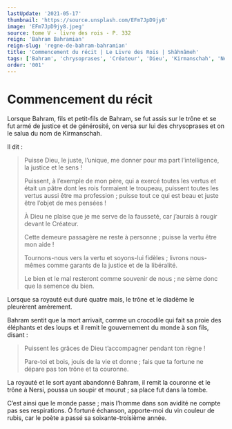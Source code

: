 ```yaml
---
lastUpdate: '2021-05-17'
thumbnail: 'https://source.unsplash.com/EFm7JpD9jy8'
image: 'EFm7JpD9jy8.jpeg'
source: tome V - livre des rois - P. 332
reign: 'Bahram Bahramian'
reign-slug: 'regne-de-bahram-bahramian'
title: 'Commencement du récit | Le Livre des Rois | Shâhnâmeh'
tags: ['Bahram', 'chrysoprases', 'Créateur', 'Dieu', 'Kirmanschah', 'Nersi']
order: '001'
---
```


# Commencement du récit

Lorsque Bahram, fils et petit-fils de Bahram, se fut assis sur le trône et se fut armé de justice et de générosité, on versa sur lui des chrysoprases et on le salua du nom de Kirmanschah.

Il dit :

> Puisse Dieu, le juste, l’unique, me donner pour ma part l’intelligence, la justice et le sens !
>
> Puissent, à l’exemple de mon père, qui a exercé toutes les vertus et était un pâtre dont les rois formaient le troupeau, puissent toutes les vertus aussi être ma profession ; puisse tout ce qui est beau et juste être l’objet de mes pensées !
>
> À Dieu ne plaise que je me serve de la fausseté, car j’aurais à rougir devant le Créateur.
>
> Cette demeure passagère ne reste à personne ; puisse la vertu être mon aide !
>
> Tournons-nous vers la vertu et soyons-lui fidèles ; livrons nous-mêmes comme garants de la justice et de la libéralité.
>
> Le bien et le mal resteront comme souvenir de nous ; ne sème donc que la semence du bien.

Lorsque sa royauté eut duré quatre mais, le trône et le diadème le pleurèrent amèrement.

Bahram sentit que la mort arrivait, comme un crocodile qui fait sa proie des éléphants et des loups et il remit le gouvernement du monde à son fils, disant :

> Puissent les grâces de Dieu t’accompagner pendant ton règne !
>
> Pare-toi et bois, jouis de la vie et donne ; fais que ta fortune ne dépare pas ton trône et ta couronne.

La royauté et le sort ayant abandonné Bahram, il remit la couronne et le trône à Nersi, poussa un soupir et mourut ; sa place fut dans la tombe.

C’est ainsi que le monde passe ; mais l’homme dans son avidité ne compte pas ses respirations. Ô fortuné échanson, apporte-moi du vin couleur de rubis, car le poète a passé sa soixante-troisième année.

